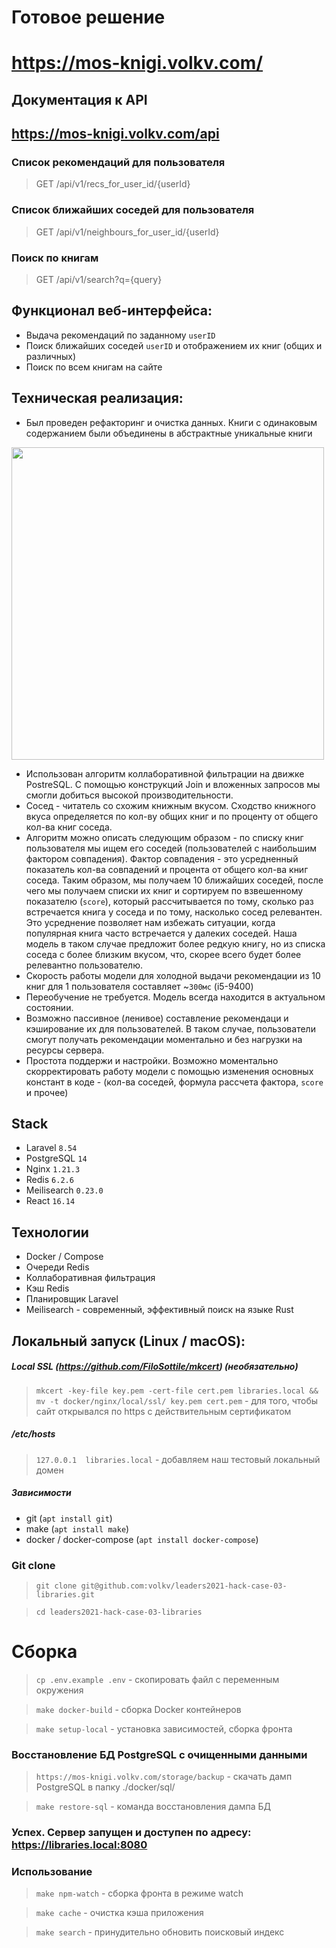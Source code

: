 # Готовое решение

# https://mos-knigi.volkv.com/

## Документация к API

## https://mos-knigi.volkv.com/api

### Список рекомендаций для пользователя

> GET /api/v1/recs_for_user_id/{userId}
>

### Список ближайших соседей для пользователя

> GET /api/v1/neighbours_for_user_id/{userId}

### Поиск по книгам

> GET /api/v1/search?q={query}
>

## Функционал веб-интерфейса:

* Выдача рекомендаций по заданному `userID`
* Поиск ближайших соседей `userID` и отображением их книг (общих и различных)
* Поиск по всем книгам на сайте

## Техническая реализация:

* Был проведен рефакторинг и очистка данных. Книги с одинаковым содержанием были объединены в абстрактные уникальные книги

<img width="500" src="https://i.imgur.com/SItPqet.png" alt="">

* Использован алгоритм коллаборативной фильтрации на движке PostreSQL. С помощью конструкций Join и вложенных запросов мы смогли добиться высокой
  производительности.
* Сосед - читатель со схожим книжным вкусом. Сходство книжного вкуса определяется по кол-ву общих книг и по проценту от общего кол-ва книг соседа.
* Алгоритм можно описать следующим образом - по списку книг пользователя мы ищем его соседей (пользователей с наибольшим фактором совпадения). Фактор
  совпадения - это усредненный показатель кол-ва совпадений и процента от общего кол-ва книг соседа. Таким образом, мы получаем 10 ближайших соседей,
  после чего мы получаем списки их книг и сортируем по взвешенному показателю (`score`), который рассчитывается по тому, сколько раз встречается книга
  у соседа и по тому, насколько сосед релевантен. Это усреднение позволяет нам избежать ситуации, когда популярная книга часто встречается у далеких
  соседей. Наша модель в таком случае предложит более редкую книгу, но из списка соседа с более близким вкусом, что, скорее всего будет более
  релевантно пользователю.
* Скорость работы модели для холодной выдачи рекомендации из 10 книг для 1 пользователя составляет ~`300мс` (i5-9400)
* Переобучение не требуется. Модель всегда находится в актуальном состоянии.
* Возможно пассивное (ленивое) составление рекомендаци и кэширование их для пользователей. В таком случае, пользователи смогут получать рекомендации моментально
  и без нагрузки на ресурсы сервера.
* Простота поддержи и настройки. Возможно моментально скорректировать работу модели с помощью изменения основных констант в коде - (кол-ва соседей, формула рассчета фактора, `score` и прочее)

## Stack

* Laravel `8.54`
* PostgreSQL `14`
* Nginx `1.21.3`
* Redis `6.2.6`
* Meilisearch `0.23.0`
* React `16.14`

## Технологии

* Docker / Compose
* Очереди Redis
* Коллаборативная фильтрация
* Кэш Redis
* Планировщик Laravel
* Meilisearch - современный, эффективный поиск на языке Rust

## Локальный запуск (Linux / macOS):

##### Local SSL (https://github.com/FiloSottile/mkcert) (необязательно)

> `mkcert -key-file key.pem -cert-file cert.pem libraries.local && mv -t docker/nginx/local/ssl/ key.pem cert.pem` - для того, чтобы сайт открывался по https с действительным сертификатом

##### /etc/hosts

> `127.0.0.1  libraries.local` - добавляем наш тестовый локальный домен

##### Зависимости

* git (`apt install git`)
* make (`apt install make`)
* docker / docker-compose (`apt install docker-compose`)

### Git clone

> `git clone git@github.com:volkv/leaders2021-hack-case-03-libraries.git`

> `cd leaders2021-hack-case-03-libraries`

# Сборка

> `cp .env.example .env` - скопировать файл с переменным окружения

> `make docker-build` - сборка Docker контейнеров

> `make setup-local` - установка зависимостей, сборка фронта

### Восстановление БД PostgreSQL с очищенными данными

> `https://mos-knigi.volkv.com/storage/backup` - скачать дамп PostgreSQL в папку ./docker/sql/

> `make restore-sql` - команда восстановления дампа БД

### Успех. Сервер запущен и доступен по адресу: https://libraries.local:8080

### Использование

> `make npm-watch` - сборка фронта в режиме watch

> `make cache` - очистка кэша приложения

> `make search` - принудительно обновить поисковый индекс



